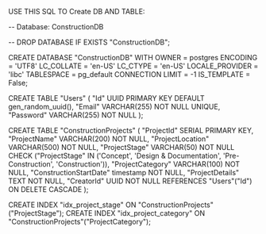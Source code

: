 USE THIS SQL TO Create DB AND TABLE:

-- Database: ConstructionDB

-- DROP DATABASE IF EXISTS "ConstructionDB";

CREATE DATABASE "ConstructionDB"
    WITH
    OWNER = postgres
    ENCODING = 'UTF8'
    LC_COLLATE = 'en-US'
    LC_CTYPE = 'en-US'
    LOCALE_PROVIDER = 'libc'
    TABLESPACE = pg_default
    CONNECTION LIMIT = -1
    IS_TEMPLATE = False;

CREATE TABLE "Users" (
    "Id" UUID PRIMARY KEY DEFAULT gen_random_uuid(),
    "Email" VARCHAR(255) NOT NULL UNIQUE,
    "Password" VARCHAR(255) NOT NULL
);

CREATE TABLE "ConstructionProjects" (
    "ProjectId" SERIAL PRIMARY KEY,
    "ProjectName" VARCHAR(200) NOT NULL,
    "ProjectLocation" VARCHAR(500) NOT NULL,
    "ProjectStage" VARCHAR(50) NOT NULL CHECK ("ProjectStage" IN ('Concept', 'Design & Documentation', 'Pre-Construction', 'Construction')),
    "ProjectCategory" VARCHAR(100) NOT NULL,
    "ConstructionStartDate" timestamp NOT NULL,
    "ProjectDetails" TEXT NOT NULL,
    "CreatorId" UUID NOT NULL REFERENCES "Users"("Id") ON DELETE CASCADE
);

CREATE INDEX "idx_project_stage" ON "ConstructionProjects"("ProjectStage");
CREATE INDEX "idx_project_category" ON "ConstructionProjects"("ProjectCategory");
